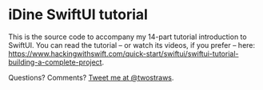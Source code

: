 # iDine SwiftUI tutorial

This is the source code to accompany my 14-part tutorial introduction to SwiftUI. You can read the tutorial – or watch its videos, if you prefer – here: <https://www.hackingwithswift.com/quick-start/swiftui/swiftui-tutorial-building-a-complete-project>.

Questions? Comments? [Tweet me at @twostraws](https://twitter.com/twostraws).
